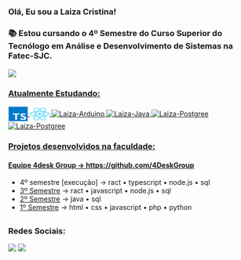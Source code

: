 ### Olá, Eu sou a Laiza Cristina!

<h3>📚 Estou cursando o 4º Semestre do Curso Superior do Tecnólogo em Análise e Desenvolvimento de Sistemas na Fatec-SJC.</h3>
<div alinhar = "centro">
 <a href="https://github.com/LaizaCristina">
 <img align="center" height="190em" src="https://github-readme-stats.vercel.app/api/top-langs/?username=LaizaCristina&layout=compact&langs_count=16&theme=gruvbox"/>

 <h3>Atualmente Estudando:</h3>
 <img align="center" alt="Laiza-Ts" height="30" width="40" src="https://raw.githubusercontent.com/devicons/devicon/master/icons/typescript/typescript-plain.svg">
 <img align="center" alt="Laiza-React" height="30" width="40" src="https://raw.githubusercontent.com/devicons/devicon/master/icons/react/react-original.svg">
 <img align="center" alt="Laiza-Arduino" height="30" width="40" src="https://cdn.jsdelivr.net/gh/devicons/devicon/icons/nodejs/nodejs-original.svg">
 <img align="center" alt="Laiza-Java" width="60" src="https://cdn.jsdelivr.net/gh/devicons/devicon/icons/java/java-original-wordmark.svg">
 <img align="center" alt="Laiza-Postgree" width="60" src="https://cdn.jsdelivr.net/gh/devicons/devicon/icons/postgresql/postgresql-original-wordmark.svg"/>
 <img align="center" alt="Laiza-Postgree" width="60" src="https://cdn.jsdelivr.net/gh/devicons/devicon/icons/linux/linux-original.svg" />
</div>
         
 ### Projetos desenvolvidos na faculdade:
#### Equipe 4desk Group → https://github.com/4DeskGroup
 * 4º semestre [execução] → ract • typescript • node.js • sql
 * [3º Semestre](https://github.com/LaizaCristina/code-fatec-api-3-semestre-Visiona) → ract • javascript • node.js • sql
 * [2º Semestre](https://github.com/LaizaCristina/code-fatec-api-2-semestre-TrackCash) → java • sql
 * [1º Semestre](https://github.com/LaizaCristina/code-fatec-api-1-semestre) → html • css • javascript • php • python
##
  ### Redes Sociais:
  <a href = "mailto:laizacristinamt@gmail.com"><img src="https://img.shields.io/badge/-Gmail-%23333?style=for-the-badge&logo=gmail&logoColor=white" target="_blank"></a>
  <a href="https://www.linkedin.com/in/laiza-cristina-machado-zaic-truyts-476223252" target="_blank"><img src="https://img.shields.io/badge/-LinkedIn-%230077B5?style=for-the-badge&logo=linkedin&logoColor=white" target="_blank"></a> 
